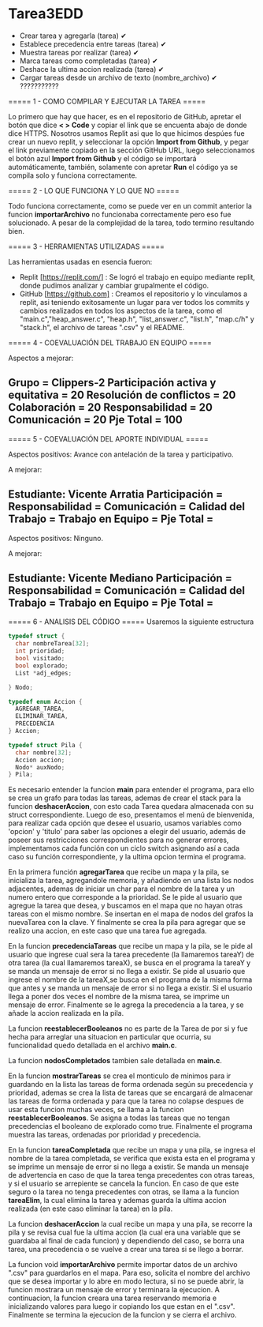 # Tarea3EDD

- Crear tarea y agregarla (tarea) ✔
- Establece precedencia entre tareas (tarea) ✔
- Muestra tareas por realizar (tarea) ✔
- Marca tareas como completadas (tarea) ✔
- Deshace la ultima accion realizada (tarea) ✔
- Cargar tareas desde un archivo de texto (nombre_archivo) ✔ ???????????

===== 1 - COMO COMPILAR Y EJECUTAR LA TAREA =====

Lo primero que hay que hacer, es en el repositorio de GitHub, apretar el botón que dice **< > Code** y copiar el link que se encuenta abajo de donde dice HTTPS. Nosotros usamos Replit asi que lo que hicimos despúes fue crear un nuevo replit, y seleccionar la opción **Import from Github**, y pegar el link previamente copiado en la sección GitHub URL, luego seleccionamos el botón azul **Import from Github** y el código se importará automáticamente, también, solamente con apretar **Run** el código ya se compila solo y funciona correctamente.

===== 2 - LO QUE FUNCIONA Y LO QUE NO =====
  
Todo funciona correctamente, como se puede ver en un commit anterior la funcion **importarArchivo** no funcionaba correctamente pero eso fue solucionado. A pesar de la complejidad de la tarea, todo termino resultando bien.

===== 3 - HERRAMIENTAS UTILIZADAS =====

Las herramientas usadas en esencia fueron:

- Replit [https://replit.com/] : Se logró el trabajo en equipo mediante replit, donde pudimos analizar y cambiar grupalmente el código.
- GitHub [https://github.com] : Creamos el repositorio y lo vinculamos a replit, asi teniendo exitosamente un lugar para ver todos los commits y cambios realizados en todos los aspectos de la tarea, como el "main.c","heap_answer.c", "heap.h", "list_answer.c", "list.h", "map.c/h" y "stack.h", el archivo de tareas ".csv" y el README.


===== 4 - COEVALUACIÓN DEL TRABAJO EN EQUIPO =====

Aspectos a mejorar: 

Grupo = Clippers-2
  Participación activa y equitativa = 20
  Resolución de conflictos = 20
  Colaboración = 20
  Responsabilidad = 20
  Comunicación = 20
  Pje Total = 100
----------------------------------------
  
===== 5 - COEVALUACIÓN DEL APORTE INDIVIDUAL =====

Aspectos positivos: Avance con antelación de la tarea y participativo.

A mejorar: 

Estudiante: Vicente Arratia
  Participación = 
  Responsabilidad = 
  Comunicación = 
  Calidad del Trabajo = 
  Trabajo en Equipo = 
  Pje Total = 
------------------------------

Aspectos positivos: Ninguno.

A mejorar: 

Estudiante: Vicente Mediano
  Participación = 
  Responsabilidad = 
  Comunicación = 
  Calidad del Trabajo = 
  Trabajo en Equipo = 
  Pje Total = 
------------------------------


===== 6 - ANALISIS DEL CÓDIGO =====
Usaremos la siguiente estructura

````c
typedef struct {
  char nombreTarea[32];
  int prioridad;
  bool visitado;
  bool explorado;
  List *adj_edges;

} Nodo;

typedef enum Accion {
  AGREGAR_TAREA,
  ELIMINAR_TAREA,
  PRECEDENCIA
} Accion;

typedef struct Pila {
  char nombre[32];
  Accion accion;
  Nodo* auxNodo;
} Pila;
````
Es necesario entender la funcion **main** para entender el programa, para ello se crea un grafo para todas las tareas, ademas de crear el stack para la funcion **deshacerAccion**, con esto cada Tarea quedara almacenada con su struct correspondiente.
Luego de eso, presentamos el menú de bienvenida, para realizar cada opción que desee el usuario, usamos variables como 'opcion' y 'titulo' para saber las opciones a elegir del usuario, además de poseer sus restricciones correspondientes para no generar errores, implementamos cada función con un ciclo switch asignando así a cada caso su función correspondiente, y la ultima opcion termina el programa.


En la primera función **agregarTarea** que recibe un mapa y la pila, se inicializa la tarea, agregandole memoria, y añadiendo en una lista los nodos adjacentes, ademas de iniciar un char para el nombre de la tarea y un numero entero que corresponde a la prioridad. Se le pide al usuario que agregue la tarea que desea, y buscamos en el mapa que no hayan otras tareas con el mismo nombre. Se insertan en el mapa de nodos del grafos la nuevaTarea con la clave. Y finalmente se crea la pila para agregar que se realizo una accion, en este caso que una tarea fue agregada.


En la funcion  **precedenciaTareas** que recibe un mapa y la pila, se le pide al usuario que ingrese cual sera la tarea precedente (la llamaremos tareaY) de otra tarea (la cual llamaremos tareaX), se busca en el programa la tareaY y se manda un mensaje de error si no llega a existir. Se pide al usuario que ingrese el nombre de la tareaX,se busca en el programa de la misma forma que antes y se manda un mensaje de error si no llega a existir. Si el usuario llega a poner dos veces el nombre de la misma tarea, se imprime un mensaje de error. Finalmente se le agrega la precedencia a la tarea, y se añade la accion realizada en la pila.


La funcion  **reestablecerBooleanos** no es parte de la Tarea de por si y fue hecha para arreglar una situacion en particular que ocurria, su funcionalidad quedo detallada en el archivo **main.c**.
 
La funcion  **nodosCompletados** tambien sale detallada en **main.c**.

En la funcion  **mostrarTareas** se crea el monticulo de mínimos para ir guardando en la lista las tareas de forma ordenada según su precedencia y prioridad, ademas se crea la lista de tareas que se encargará de almacenar las tareas de forma ordenada y para que la tarea no colapse despues de usar esta funcion muchas veces, se llama a la funcion **reestablecerBooleanos**. Se asigna a todas las tareas que no tengan precedencias el booleano de explorado como true. Finalmente el programa muestra las tareas, ordenadas por prioridad y precedencia.

En la funcion **tareaCompletada** que recibe un mapa y una pila, se ingresa el nombre de la tarea completada, se verifica que exista esta en el programa y se imprime un mensaje de error si no llega a existir.
Se manda un mensaje de advertencia en caso de que la tarea tenga precedentes con otras tareas, y si el usuario se arrepiente se cancela la funcion. En caso de que este seguro o la tarea no tenga precedentes con otras, se llama a la funcion **tareaElim**, la cual elimina la tarea y ademas guarda la ultima accion realizada (en este caso eliminar la tarea) en la pila.

La funcion **deshacerAccion** la cual recibe un mapa y una pila, se recorre la pila y se revisa cual fue la ultima accion (la cual era una variable que se guardaba al final de cada funcion) y dependiendo del caso, se borra una tarea, una precedencia o se vuelve a crear una tarea si se llego a borrar.

La funcion void **importarArchivo** permite importar datos de un archivo ".csv" para guardarlos en el mapa. Para eso, solicita el nombre del archivo que se desea importar y lo abre en modo lectura, si no se puede abrir, la funcion mostrara un mensaje de error y terminara la ejecucion. A continuacion, la funcion creara una tarea reservando memoria e inicializando valores para luego ir copiando los que estan en el ".csv". Finalmente se termina la ejecucion de la funcion y se cierra el archivo.